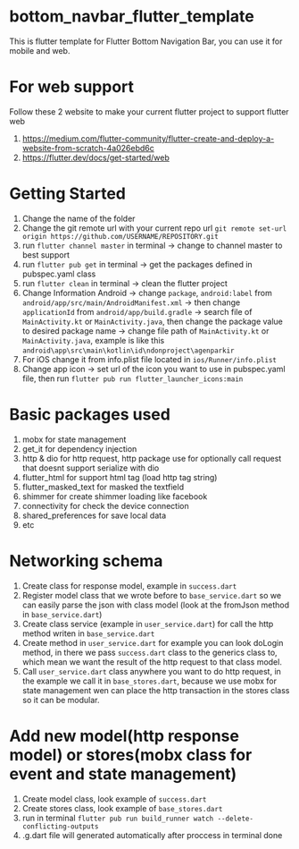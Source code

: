 # bottom_navbar_flutter_template

This is flutter template for Flutter Bottom Navigation Bar, you can use it for mobile and web.

# For web support

Follow these 2 website to make your current flutter project to support flutter web
1. https://medium.com/flutter-community/flutter-create-and-deploy-a-website-from-scratch-4a026ebd6c
2. https://flutter.dev/docs/get-started/web

# Getting Started

1. Change the name of the folder
2. Change the git remote url with your current repo url `git remote set-url origin https://github.com/USERNAME/REPOSITORY.git`
3. run `flutter channel master` in terminal -> change to channel master to best support
4. run `flutter pub get` in terminal -> get the packages defined in pubspec.yaml class
5. run `flutter clean` in terminal -> clean the flutter project
6. Change Information Android -> change `package`, `android:label` from `android/app/src/main/AndroidManifest.xml` -> then change `applicationId` from `android/app/build.gradle` -> search file of `MainActivity.kt` or `MainActivity.java`, then change the package value to desired package name -> change file path of `MainActivity.kt` or `MainActivity.java`, example is like this `android\app\src\main\kotlin\id\ndonproject\agenparkir`
7. For iOS change it from info.plist file located in `ios/Runner/info.plist`
7. Change app icon -> set url of the icon you want to use in pubspec.yaml file, then run `flutter pub run flutter_launcher_icons:main`

# Basic packages used

1. mobx for state management
2. get_it for dependency injection
3. http & dio for http request, http package use for optionally call request that doesnt support serialize with dio
4. flutter_html for support html tag (load http tag string)
5. flutter_masked_text for masked the textfield
6. shimmer for create shimmer loading like facebook
7. connectivity for check the device connection
8. shared_preferences for save local data
9. etc

# Networking schema

1. Create class for response model, example in `success.dart`
2. Register model class that we wrote before to `base_service.dart` so we can easily parse the json with class model (look at the fromJson method in `base_service.dart`) 
3. Create class service (example in `user_service.dart`) for call the http method writen in `base_service.dart`
4. Create method in `user_service.dart` for example you can look doLogin method, in there we pass `success.dart` class to the generics class to, which mean we want the result of the http request to that class model.
5. Call `user_service.dart` class anywhere you want to do http request, in the example we call it in `base_stores.dart`, because we use mobx for state management wen can place the http transaction in the stores class so it can be modular.

# Add new model(http response model) or stores(mobx class for event and state management)

1. Create model class, look example of `success.dart`
2. Create stores class, look example of `base_stores.dart`
3. run in terminal `flutter pub run build_runner watch --delete-conflicting-outputs`
4. .g.dart file will generated automatically after proccess in terminal done
